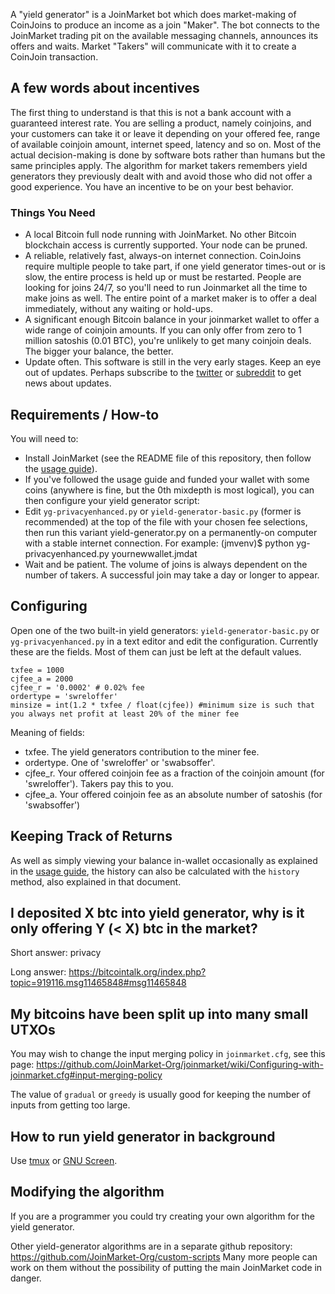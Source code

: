 A "yield generator" is a JoinMarket bot which does market-making of CoinJoins to produce an income as a join "Maker". The bot connects to the JoinMarket trading pit on the available messaging channels, announces its offers and waits. Market "Takers" will communicate with it to create a CoinJoin transaction.

## A few words about incentives
The first thing to understand is that this is not a bank account with a guaranteed interest rate. You are selling a product, namely coinjoins, and your customers can take it or leave it depending on your offered fee, range of available coinjoin amount, internet speed, latency and so on. Most of the actual decision-making is done by software bots rather than humans but the same principles apply. The algorithm for market takers remembers yield generators they previously dealt with and avoid those who did not offer a good experience. You have an incentive to be on your best behavior.

### Things You Need
+ A local Bitcoin full node running with JoinMarket. No other Bitcoin blockchain access is currently supported. Your node can be pruned.
+ A reliable, relatively fast, always-on internet connection. CoinJoins require multiple people to take part, if one yield generator times-out or is slow, the entire process is held up or must be restarted. People are looking for joins 24/7, so you'll need to run Joinmarket all the time to make joins as well. The entire point of a market maker is to offer a deal immediately, without any waiting or hold-ups.
+ A significant enough Bitcoin balance in your joinmarket wallet to offer a wide range of coinjoin amounts. If you can only offer from zero to 1 million satoshis (0.01 BTC), you're unlikely to get many coinjoin deals. The bigger your balance, the better.
+ Update often. This software is still in the very early stages. Keep an eye out of updates. Perhaps subscribe to the [twitter](https://twitter.com/joinmarket/) or [subreddit](https://www.reddit.com/r/joinmarket) to get news about updates.

## Requirements / How-to
You will need to:
+ Install JoinMarket (see the README file of this repository, then follow the [usage guide](USAGE.md)).
+ If you've followed the usage guide and funded your wallet with some coins (anywhere is fine, but the 0th mixdepth is most logical), you can then configure your yield generator script:
+ Edit `yg-privacyenhanced.py` or `yield-generator-basic.py` (former is recommended) at the top of the file with your chosen fee selections, then run this variant yield-generator.py on a permanently-on computer with a stable internet connection. For example:
        (jmvenv)$ python yg-privacyenhanced.py yournewwallet.jmdat
+ Wait and be patient. The volume of joins is always dependent on the number of takers. A successful join may take a day or longer to appear.

## Configuring
Open one of the two built-in yield generators: `yield-generator-basic.py` or `yg-privacyenhanced.py` in a text editor and edit the configuration. Currently these are the fields. Most of them can just be left at the default values.

	txfee = 1000
	cjfee_a = 2000
	cjfee_r = '0.0002' # 0.02% fee
	ordertype = 'swreloffer'
	minsize = int(1.2 * txfee / float(cjfee)) #minimum size is such that you always net profit at least 20% of the miner fee

Meaning of fields:
+ txfee. The yield generators contribution to the miner fee.
+ ordertype. One of 'swreloffer' or 'swabsoffer'.
+ cjfee_r. Your offered coinjoin fee as a fraction of the coinjoin amount (for 'swreloffer'). Takers pay this to you.
+ cjfee_a. Your offered coinjoin fee as an absolute number of satoshis (for 'swabsoffer')

## Keeping Track of Returns

As well as simply viewing your balance in-wallet occasionally as explained in the [usage guide](USAGE.md), the history can also be calculated with the `history` method, also explained in that document.

## I deposited X btc into yield generator, why is it only offering Y (< X) btc in the market?

Short answer: privacy

Long answer: https://bitcointalk.org/index.php?topic=919116.msg11465848#msg11465848

## My bitcoins have been split up into many small UTXOs

You may wish to change the input merging policy in `joinmarket.cfg`, see this page: https://github.com/JoinMarket-Org/joinmarket/wiki/Configuring-with-joinmarket.cfg#input-merging-policy

The value of `gradual` or `greedy` is usually good for keeping the number of inputs from getting too large.

## How to run yield generator in background

Use [tmux](https://man.openbsd.org/OpenBSD-current/man1/tmux.1) or [GNU Screen](https://www.gnu.org/software/screen/).

## Modifying the algorithm
If you are a programmer you could try creating your own algorithm for the yield generator.

Other yield-generator algorithms are in a separate github repository: https://github.com/JoinMarket-Org/custom-scripts Many more people can work on them without the possibility of putting the main JoinMarket code in danger.

